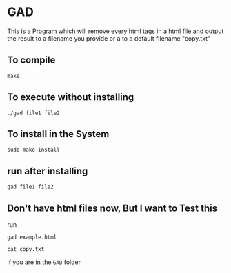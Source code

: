 # GAD

This is a Program which will remove every html tags in a html file and output the result to a filename you provide
or a to a default filename "copy.txt"

## To compile

```
make
```

## To execute without installing

```
./gad file1 file2
```

## To install in the System

```
sudo make install
```

## run after installing

```
gad file1 file2
```

## Don't have html files now, But I want to Test this 

run
```
gad example.html
```

```
cat copy.txt
```
if you are in the ```GAD``` folder 

